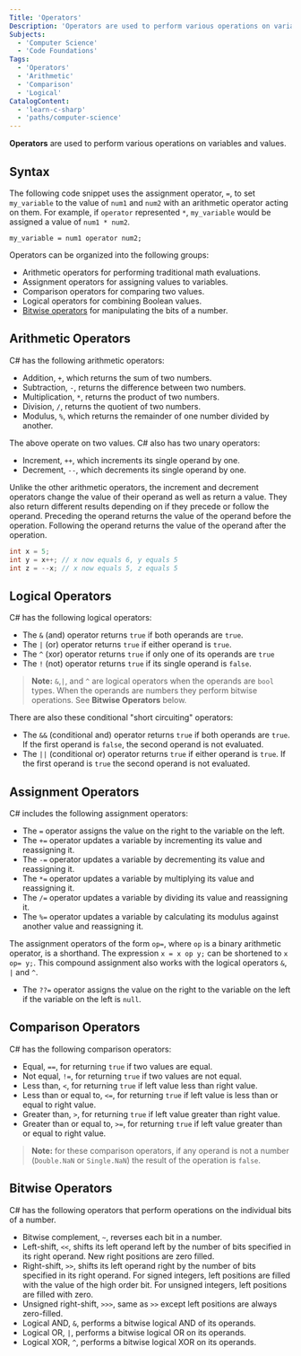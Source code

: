 ```yaml
---
Title: 'Operators'
Description: 'Operators are used to perform various operations on variables and values.'
Subjects:
  - 'Computer Science'
  - 'Code Foundations'
Tags:
  - 'Operators'
  - 'Arithmetic'
  - 'Comparison'
  - 'Logical'
CatalogContent:
  - 'learn-c-sharp'
  - 'paths/computer-science'
---
```


**Operators** are used to perform various operations on variables and values.

## Syntax

The following code snippet uses the assignment operator, `=`, to set `my_variable` to the value of `num1` and `num2` with an arithmetic operator acting on them. For example, if `operator` represented `*`, `my_variable` would be assigned a value of `num1 * num2`.

```pseudo
my_variable = num1 operator num2;
```

Operators can be organized into the following groups:

- Arithmetic operators for performing traditional math evaluations.
- Assignment operators for assigning values to variables.
- Comparison operators for comparing two values.
- Logical operators for combining Boolean values.
- [Bitwise operators](https://www.codecademy.com/resources/docs/general/bitwise-operator) for manipulating the bits of a number.

## Arithmetic Operators

C# has the following arithmetic operators:

- Addition, `+`, which returns the sum of two numbers.
- Subtraction, `-`, returns the difference between two numbers.
- Multiplication, `*`, returns the product of two numbers.
- Division, `/`, returns the quotient of two numbers.
- Modulus, `%`, which returns the remainder of one number divided by another.

The above operate on two values. C# also has two unary operators:

- Increment, `++`, which increments its single operand by one.
- Decrement, `--`, which decrements its single operand by one.

Unlike the other arithmetic operators, the increment and decrement operators change the value of their operand as well as return a value. They also return different results depending on if they precede or follow the operand. Preceding the operand returns the value of the operand before the operation. Following the operand returns the value of the operand after the operation.

```cs
int x = 5;
int y = x++; // x now equals 6, y equals 5
int z = --x; // x now equals 5, z equals 5
```

## Logical Operators

C# has the following logical operators:

- The `&` (and) operator returns `true` if both operands are `true`.
- The `|` (or) operator returns `true` if either operand is `true`.
- The `^` (xor) operator returns `true` if only one of its operands are `true`
- The `!` (not) operator returns `true` if its single operand is `false`.

> **Note:** `&`,`|`, and `^` are logical operators when the operands are `bool` types. When the operands are numbers they perform bitwise operations. See **Bitwise Operators** below.

There are also these conditional "short circuiting" operators:

- The `&&` (conditional and) operator returns `true` if both operands are `true`. If the first operand is `false`, the second operand is not evaluated.
- The `||` (conditional or) operator returns `true` if either operand is `true`. If the first operand is `true` the second operand is not evaluated.

## Assignment Operators

C# includes the following assignment operators:

- The `=` operator assigns the value on the right to the variable on the left.
- The `+=` operator updates a variable by incrementing its value and reassigning it.
- The `-=` operator updates a variable by decrementing its value and reassigning it.
- The `*=` operator updates a variable by multiplying its value and reassigning it.
- The `/=` operator updates a variable by dividing its value and reassigning it.
- The `%=` operator updates a variable by calculating its modulus against another value and reassigning it.

The assignment operators of the form `op=`, where `op` is a binary arithmetic operator, is a shorthand. The expression `x = x op y;` can be shortened to `x op= y;`. This compound assignment also works with the logical operators `&`, `|` and `^`.

- The `??=` operator assigns the value on the right to the variable on the left if the variable on the left is `null`.

## Comparison Operators

C# has the following comparison operators:

- Equal, `==`, for returning `true` if two values are equal.
- Not equal, `!=`, for returning `true` if two values are not equal.
- Less than, `<`, for returning `true` if left value less than right value.
- Less than or equal to, `<=`, for returning `true` if left value is less than or equal to right value.
- Greater than, `>`, for returning `true` if left value greater than right value.
- Greater than or equal to, `>=`, for returning `true` if left value greater than or equal to right value.

> **Note:** for these comparison operators, if any operand is not a number (`Double.NaN` or `Single.NaN`) the result of the operation is `false`.

## Bitwise Operators

C# has the following operators that perform operations on the individual bits of a number.

- Bitwise complement, `~`, reverses each bit in a number.
- Left-shift, `<<`, shifts its left operand left by the number of bits specified in its right operand. New right positions are zero filled.
- Right-shift, `>>`, shifts its left operand right by the number of bits specified in its right operand. For signed integers, left positions are filled with the value of the high order bit. For unsigned integers, left positions are filled with zero.
- Unsigned right-shift, `>>>`, same as `>>` except left positions are always zero-filled.
- Logical AND, `&`, performs a bitwise logical AND of its operands.
- Logical OR, `|`, performs a bitwise logical OR on its operands.
- Logical XOR, `^`, performs a bitwise logical XOR on its operands.
